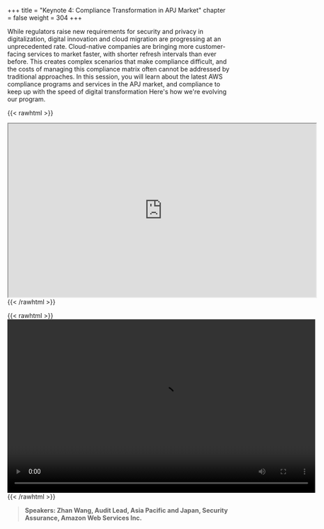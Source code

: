 +++
title = "Keynote 4: Compliance Transformation in APJ Market"
chapter = false
weight = 304
+++

While regulators raise new requirements for security and privacy in digitalization, digital innovation and cloud migration are progressing at an unprecedented rate. Cloud-native companies are bringing more customer-facing services to market faster, with shorter refresh intervals than ever before. This creates complex scenarios that make compliance difficult, and the costs of managing this compliance matrix often cannot be addressed by traditional approaches. In this session, you will learn about the latest AWS compliance programs and services in the APJ market, and compliance to keep up with the speed of digital transformation Here's how we're evolving our program.

{{< rawhtml >}}
<iframe src="https://dxjsvn24c4x1f.cloudfront.net/OnDemandTracks/keynote_4_en.pdf" name="keynote_4" width="696" height="392"></iframe>
<a href="https://dxjsvn24c4x1f.cloudfront.net/OnDemandTracks/keynote_4_en.pdf" target="keynote_4"></a>
{{< /rawhtml >}}

{{< rawhtml >}}
<video width="696" height="392" controls>
  <source src="https://dxjsvn24c4x1f.cloudfront.net/OnDemandTracks/keynote_4.mp4" type="video/mp4">
  Your browser doesn't support video.
</video>
{{< /rawhtml >}}

>  **Speakers: Zhan Wang, Audit Lead, Asia Pacific and Japan, Security Assurance, Amazon Web Services Inc.** 

